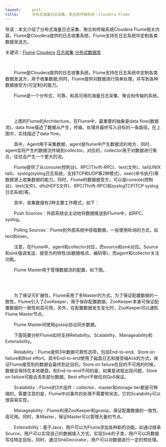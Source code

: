 ```yaml
---
layout:     post
title:      分布式海量日志采集、聚合和传输系统：Cloudera Flume
---
```

<div id="article_content" class="article_content clearfix csdn-tracking-statistics" data-pid="blog" data-mod="popu_307" data-dsm="post">
								            <link rel="stylesheet" href="https://csdnimg.cn/release/phoenix/template/css/ck_htmledit_views-f76675cdea.css">
						<div class="htmledit_views" id="content_views">
                
<div class="intro">
<p><span class="f_red_12px">导读</span>：本文介绍了分布式海量日志采集、聚合和传输系统Cloudera Flume相关内容，Flume是Cloudera提供的日志收集系统，Flume支持在日志系统中定制各类数据发送方。</p>
<p><span class="f_red_12px">关键词：</span><a href="http://www.searchdatabase.com.cn/search.aspx?cx=006311256994434649565:dv5h1scnzoy&amp;cof=FORID:9&amp;q=Flume" rel="nofollow">Flume</a>
<a href="http://www.searchdatabase.com.cn/search.aspx?cx=006311256994434649565:dv5h1scnzoy&amp;cof=FORID:9&amp;q=Cloudera" rel="nofollow">
Cloudera</a> <a href="http://www.searchdatabase.com.cn/search.aspx?cx=006311256994434649565:dv5h1scnzoy&amp;cof=FORID:9&amp;q=%E6%97%A5%E5%BF%97%E6%94%B6%E9%9B%86" rel="nofollow">
日志收集</a> <a href="http://www.searchdatabase.com.cn/search.aspx?cx=006311256994434649565:dv5h1scnzoy&amp;cof=FORID:9&amp;q=%E5%88%86%E5%B8%83%E5%BC%8F%E6%95%B0%E6%8D%AE%E5%BA%93" rel="nofollow">
分布式数据库</a> </p>
</div>
                                                                                 
<div class="maintext" id="maintext">
<p>　　Flume是Cloudera提供的日志收集系统，Flume支持在日志系统中定制各类数据发送方，用于收集数据;同时，Flume提供对数据进行简单处理，并写到各种数据接受方(可定制)的能力。</p>
<p>　　Flume是一个分布式、可靠、和高可用的海量日志采集、聚合和传输的系统。</p>
<p>　　 </p>
<center><img id="eWebEditor_TempElement_Img" src="http://www.searchdatabase.com.cn/upload/article/2011/2011-03-02-10-28-12.jpg" border="0" alt=""></center>
<p></p>
<p></p>
<p></p>
<p>　　上图的Flume的Architecture，在Flume中，最重要的抽象是data flow(数据流)，data flow描述了数据从产生，传输、处理并最终写入目标的一条路径。在上图中，实线描述了data flow。</p>
<p>　　其中，Agent用于采集数据，agent是flume中产生数据流的地方，同时，agent会将产生的数据流传输到collector。对应的，collector用于对数据进行聚合，往往会产生一个更大的流。</p>
<p>　　Flume提供了从console(控制台)、RPC(Thrift-RPC)、text(文件)、tail(UNIX tail)、syslog(syslog日志系统，支持TCP和UDP等2种模式)，exec(命令执行)等数据源上收集数据的能力。同时，Flume的数据接受方，可以是console(控制台)、text(文件)、dfs(HDFS文件)、RPC(Thrift-RPC)和syslogTCP(TCP syslog日志系统)等。</p>
<p>　　其中，收集数据有2种主要工作模式，如下：</p>
<p>　　Push Sources：外部系统会主动地将数据推送到Flume中，如RPC、syslog。</p>
<p>　　Polling Sources：Flume到外部系统中获取数据，一般使用轮询的方式，如text和exec。</p>
<p>　　注意，在Flume中，agent和collector对应，而source和sink对应。Source和sink强调发送、接受方的特性(如数据格式、编码等)，而agent和collector关注功能。</p>
<p>　　Flume Master用于管理数据流的配置，如下图。</p>
<p>　　 </p>
<center><img src="http://www.searchdatabase.com.cn/upload/article/2011/2011-03-02-10-29-13.jpg" border="0" alt=""></center>
<p></p>
<p></p>
<p></p>
<p>　　为了保证可扩展性，Flume采用了多Master的方式。为了保证配置数据的一致性，Flume引入了ZooKeeper，用于保存配置数据，ZooKeeper本身可保证配置数据的一致性和高可用，另外，在配置数据发生变化时，ZooKeeper可以通知Flume Master节点。</p>
<p>　　Flume Master间使用gossip协议同步数据。</p>
<p>　　下面简要分析Flume如何支持Reliability、Scalability、Manageability和Extensibility。</p>
<p>　　Reliability：Flume提供3中数据可靠性选项，包括End-to-end、Store on failure和Best effort。其中End-to-end使用了磁盘日志和接受端Ack的方式，保证Flume接受到的数据会最终到达目的。Store on failure在目的不可用的时候，数据会保持在本地硬盘。和End-to-end不同的是，如果是进程出现问题，Store on failure可能会丢失部分数据。Best effort不做任何QoS保证。</p>
<p>　　Scalability：Flume的3大组件：collector、master和storage tier都是可伸缩的。需要注意的是，Flume中对事件的处理不需要带状态，它的Scalability可以很容易实现。</p>
<p>　　Manageability：Flume利用ZooKeeper和gossip，保证配置数据的一致性、高可用。同时，多Master，保证Master可以管理大量的节点。</p>
<p>　　Extensibility：基于Java，用户可以为Flume添加各种新的功能，如通过继承Source，用户可以实现自己的数据接入方式，实现Sink的子类，用户可以将数据写往特定目标，同时，通过SinkDecorator，用户可以对数据进行一定的预处理。</p>
</div>
            </div>
                </div>